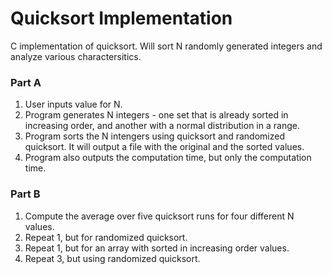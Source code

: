 # Quicksort Implementation
C implementation of quicksort. Will sort N randomly generated integers and analyze various charactersitics.

### Part A
1. User inputs value for N.
2. Program generates N integers - one set that is already sorted in increasing order, and another with a normal distribution in a range.
3. Program sorts the N intengers using quicksort and randomized quicksort. It will output a file with the original and the sorted values.
4. Program also outputs the computation time, but only the computation time.

### Part B
1. Compute the average over five quicksort runs for four different N values.
2. Repeat 1, but for randomized quicksort.
3. Repeat 1, but for an array with sorted in increasing order values.
4. Repeat 3, but using randomized quicksort.
